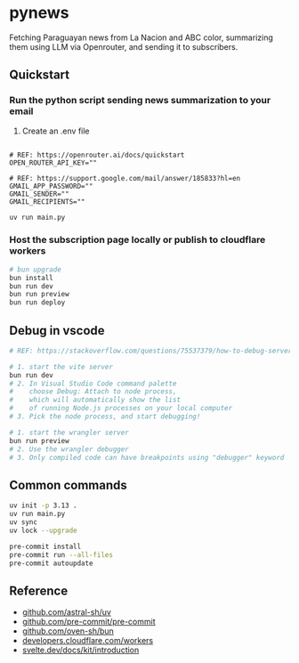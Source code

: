 # pynews

Fetching Paraguayan news from La Nacion and ABC color, summarizing them using LLM via Openrouter, and sending it to subscribers.

## Quickstart

### Run the python script sending news summarization to your email

1. Create an .env file

```env

# REF: https://openrouter.ai/docs/quickstart
OPEN_ROUTER_API_KEY=""

# REF: https://support.google.com/mail/answer/185833?hl=en
GMAIL_APP_PASSWORD=""
GMAIL_SENDER=""
GMAIL_RECIPIENTS=""
```

```bash
uv run main.py
```

### Host the subscription page locally or publish to cloudflare workers

```bash
# bun upgrade
bun install
bun run dev
bun run preview
bun run deploy
```

## Debug in vscode

```bash
# REF: https://stackoverflow.com/questions/75537379/how-to-debug-server-side-code-in-sveltekit-using-visual-studio-code

# 1. start the vite server
bun run dev
# 2. In Visual Studio Code command palette
#    choose Debug: Attach to node process,
#    which will automatically show the list
#    of running Node.js processes on your local computer
# 3. Pick the node process, and start debugging!
```

```bash
# 1. start the wrangler server
bun run preview
# 2. Use the wrangler debugger
# 3. Only compiled code can have breakpoints using "debugger" keyword
```

## Common commands

```bash
uv init -p 3.13 .
uv run main.py
uv sync
uv lock --upgrade

pre-commit install
pre-commit run --all-files
pre-commit autoupdate
```

## Reference

- [github.com/astral-sh/uv](https://github.com/astral-sh/uv)
- [github.com/pre-commit/pre-commit](https://github.com/pre-commit/pre-commit)
- [github.com/oven-sh/bun](https://github.com/oven-sh/bun)
- [developers.cloudflare.com/workers](https://developers.cloudflare.com/workers/)
- [svelte.dev/docs/kit/introduction](https://svelte.dev/docs/kit/introduction)
